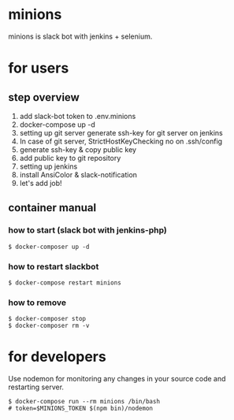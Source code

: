 # minions
minions is slack bot with jenkins + selenium.

# for users
## step overview
1. add slack-bot token to .env.minions
1. docker-compose up -d
1. setting up git server generate ssh-key for git server on jenkins
 1. In case of git server, StrictHostKeyChecking no on .ssh/config
 1. generate ssh-key & copy public key
 1. add public key to git repository
1. setting up jenkins
 1. install AnsiColor & slack-notification
1. let's add job!

## container manual

### how to start (slack bot with jenkins-php)
```
$ docker-composer up -d
```

### how to restart slackbot
```
$ docker-compose restart minions
```

### how to remove
```
$ docker-composer stop
$ docker-composer rm -v
```

# for developers
Use nodemon for monitoring any changes in your source code and restarting server.
```
$ docker-compose run --rm minions /bin/bash
# token=$MINIONS_TOKEN $(npm bin)/nodemon
```
